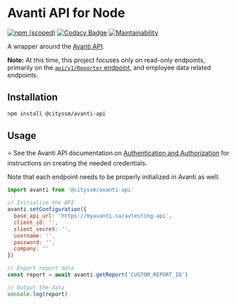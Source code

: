 # Avanti API for Node

[![npm (scoped)](https://img.shields.io/npm/v/@cityssm/avanti-api)](https://www.npmjs.com/package/@cityssm/avanti-api)
[![Codacy Badge](https://app.codacy.com/project/badge/Grade/e0afb710da074164b3597febe9014a08)](https://app.codacy.com/gh/cityssm/node-avanti-api/dashboard?utm_source=gh&utm_medium=referral&utm_content=&utm_campaign=Badge_grade)
[![Maintainability](https://api.codeclimate.com/v1/badges/fbc4a515303a0cdae005/maintainability)](https://codeclimate.com/github/cityssm/node-avanti-api/maintainability)

A wrapper around the [Avanti API](https://avanti.stoplight.io/docs/avanti-api).

**Note:**
At this time, this project focuses only on read-only endpoints, primarily on the
[`api/v1/Reporter` endpoint](https://avanti.stoplight.io/docs/avanti-api/ed0485a9c98bb-get-report-data),
and employee data related endpoints.

## Installation

```sh
npm install @cityssm/avanti-api
```

## Usage

⭐ See the Avanti API documentation on
[Authentication and Authorization](https://avanti.stoplight.io/docs/avanti-api/014f7884ba799-authentication-and-authorization)
for instructions on creating the needed credentials.

Note that each endpoint needs to be properly initialized in Avanti as well.

```javascript
import avanti from '@cityssm/avanti-api'

// Initialize the API
avanti.setConfiguration({
  base_api_url: 'https://myavanti.ca/avtesting-api',
  client_id: '',
  client_secret: '',
  username: '',
  password: '',
  company: ''
})

// Export report data
const report = await avanti.getReport('CUSTOM_REPORT_ID')

// Output the data
console.log(report)
```
